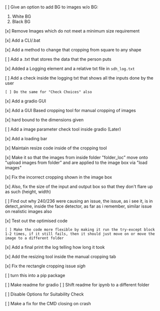 [ ] Give an option to add BG to images w/o BG:
  1. White BG
  2. Black BG

[x] Remove Images which do not meet a minimum size requirement

[x] Add a CLI/.bat

[x] Add a method to change that cropping from square to any shape

[ ] Add a .txt that stores the data that the person puts

  [x] Added a Logging element and a relative txt file in `sdh_log.txt`

  [ ] Add a check inside the logging txt that shows all the inputs done by the user

    [ ] Do the same for "Check Choices" also

[x] Add a gradio GUI

  [x] Add a GUI Based cropping tool for manual cropping of images

  [x] hard bound to the dimensions given

  [ ] Add a image parameter check tool inside gradio (Later)

  [x] Add a loading bar

  [x] Maintain resize code inside of the cropping tool

  [x] Make it so that the images from inside folder "folder_loc" move onto "upload images from folder" and are applied to the image box via "load images"

  [x] Fix the incorrect cropping shown in the image box

   [x] Also, fix the size of the input and output box so that they don't flare up as such (height, width)

  [ ] Find out why 240/236 were causing an issue, the issue, as i see it, is in detect_anime, inside the face detector, as far as i remember, similar issue on realistic images also

  [x] Test out the optimised code

    [ ] Make the code more flexible by making it run the try-except block 1-2 times, if it still fails, then it should just move on or move the image to a different folder

  [x] Add a final print the log telling how long it took

  [x] Add the resizing tool inside the manual cropping tab

  [x] Fix the rectangle cropping issue *sigh*

  [ ] turn this into a pip package

  [ ] Make readme for gradio
    [ ] Shift readme for ipynb to a different folder

  [ ] Disable Options for Suitability Check

  [ ] Make a fix for the CMD closing on crash
